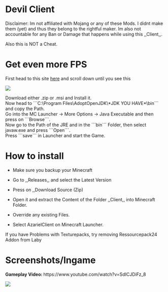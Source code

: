 # Devil Client

Disclaimer: Im not affiliated with Mojang or any of these Mods. I didnt make them (yet) and thus they belong to the rightful maker. Im also not accountable for any Ban or Damage that happens while using this ,,Client,,.

Also this is NOT a Cheat.

# Get even more FPS

First head to this site [here](https://adoptopenjdk.net/nightly.html?variant=openjdk8&jvmVariant=openj9) and scroll down until you see this
<p>
  <img src=https://i.imgur.com/PxnbEbO.png></img>
<p>
  Download either .zip or .msi and Install it.
  <br> Now head to ```C:\Program Files\AdoptOpenJDK\*JDK YOU HAVE*\bin``` and copy the Path.
  <br> Go into the MC Launcher -> More Options -> Java Executable and then press on ```Browse```.
  <br> Now go to the Path of the JRE and in the ```bin``` Folder, then select javaw.exe and press ```Open```.
  <br> Press ```save``` in Launcher and start the Game.

# How to install

- Make sure you backup your Minecraft

- Go to ,,Releases,, and select the Latest Version

- Press on ,,Download Source (Zip)

- Open it and extract the Content of the Folder ,,Client,, into Minecraft Folder.

- Override any existing Files.

- Select AzarielClient on Minecraft Launcher.

If you have Problems with Texturepacks, try removing Ressourcepack24 Addon from Laby

# Screenshots/Ingame
<p>
  <b> Gameplay Video: </b>
https://www.youtube.com/watch?v=SdICJDiFz_8
<p>
<img src=https://i.imgur.com/1v0oBNE.png></img>
<p>

